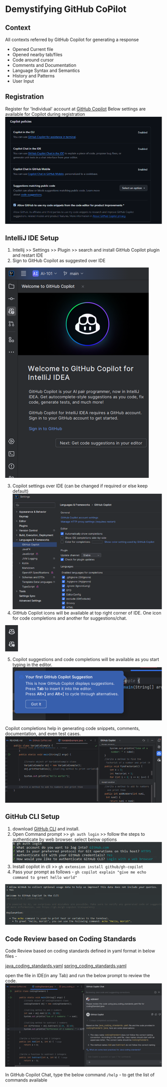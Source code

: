 # Demystifying GitHub CoPilot

## Context
All contexts referred by GitHub Copilot for generating a response
- Opened Current file
- Opened nearby tab/files
- Code around cursor
- Comments and Documentation
- Language Syntax and Semantics
- History and Patterns
- User Input

## Registration
Register for 'Individual' account at [GitHub Copilot](https://copilot.github.com/)
Below settings are available for Copilot during registration
![ScreenShot](/images/copilot-policies.PNG?raw=true)

## IntelliJ IDE Setup
1. Intellij >> Settings >> Plugin >> search and install GitHub Copilot plugin and restart IDE
2. Sign to GitHub Copilot as suggested over IDE

![ScreenShot](/images/copilot-signin.PNG?raw=true)

3. Copilot settings over IDE (can be changed if required or else keep default)
![ScreenShot](/images/copilot-settings-IDE.PNG?raw=true)  
4. GitHub Copilot icons will be available at top right corner of IDE. One icon for code completions and another for suggestions/chat.

![ScreenShot](/images/copilot-icon.PNG?raw=true) 

5. Copilot suggestions and code completions will be available as you start typing in the editor.
![ScreenShot](/images/coplilot-suggestions1.PNG?raw=true) 

Copilot completions help in generating code snippets, comments, documentation, and even test cases.
![ScreenShot](/images/copilot-code-completions.PNG?raw=true)


## GitHub CLI Setup
1. download [GitHub CLI](https://cli.github.com/) and install.
2. Open Command prompt >> `gh auth login` >> follow the steps to authenticate by web browser. select below options
   ![ScreenShot](/images/gh-auth-login.PNG?raw=true)
3. Install copilot in cli >> `gh extension install github/gh-copilot`
4. Pass your prompt as follows - `gh copilot explain "give me echo command to greet hello world"`

![ScreenShot](/images/copilot-CLI-response.PNG?raw=true)

## Code Review based on Coding Standards
Code Review based on coding standards defined in yaml format in below files -

[java_coding_standards.yaml](https://github.com/arijitdeb1/AI-101/blob/main/java_coding_standards.yaml)
[spring_coding_standards.yaml](https://github.com/arijitdeb1/AI-101/blob/main/spring_boot_coding_standards.yaml)

open the file in IDE(in any Tab) and run the below prompt to review the code.
![ScreenShot](/images/coding-standard.PNG?raw=true)


In GitHub Copilot Chat, type the below command 
`/help` - to get the list of commands available








